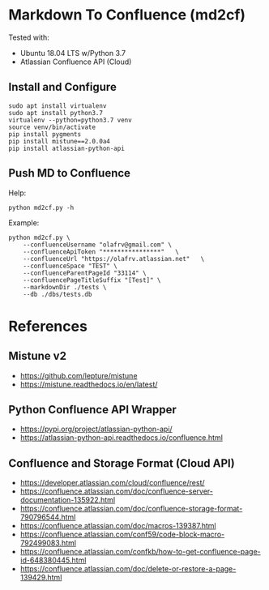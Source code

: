 # Markdown To Confluence (md2cf)

Tested with: 
* Ubuntu 18.04 LTS w/Python 3.7
* Atlassian Confluence API (Cloud)

## Install and Configure

```
sudo apt install virtualenv
sudo apt install python3.7
virtualenv --python=python3.7 venv
source venv/bin/activate
pip install pygments
pip install mistune==2.0.0a4
pip install atlassian-python-api
```

## Push MD to Confluence 

Help:
```
python md2cf.py -h
```

Example:
```
python md2cf.py \
    --confluenceUsername "olafrv@gmail.com" \
    --confluenceApiToken "****************"   \
    --confluenceUrl "https://olafrv.atlassian.net"   \
    --confluenceSpace "TEST" \
    --confluenceParentPageId "33114" \
    --confluencePageTitleSuffix "[Test]" \
    --markdownDir ./tests \
    --db ./dbs/tests.db
```

# References

## Mistune v2

* https://github.com/lepture/mistune
* https://mistune.readthedocs.io/en/latest/

## Python Confluence API Wrapper

* https://pypi.org/project/atlassian-python-api/
* https://atlassian-python-api.readthedocs.io/confluence.html

## Confluence and Storage Format (Cloud API)

* https://developer.atlassian.com/cloud/confluence/rest/
* https://confluence.atlassian.com/doc/confluence-server-documentation-135922.html
* https://confluence.atlassian.com/doc/confluence-storage-format-790796544.html
* https://confluence.atlassian.com/doc/macros-139387.html
* https://confluence.atlassian.com/conf59/code-block-macro-792499083.html
* https://confluence.atlassian.com/confkb/how-to-get-confluence-page-id-648380445.html
* https://confluence.atlassian.com/doc/delete-or-restore-a-page-139429.html
